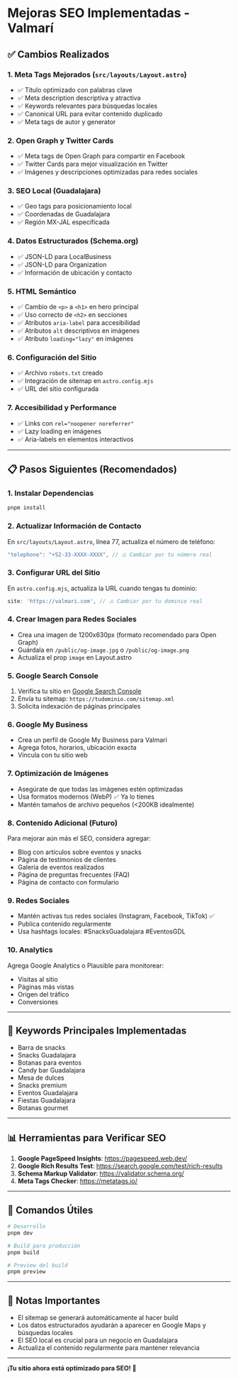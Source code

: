 # Mejoras SEO Implementadas - Valmarí

## ✅ Cambios Realizados

### 1. **Meta Tags Mejorados** (`src/layouts/Layout.astro`)
- ✅ Título optimizado con palabras clave
- ✅ Meta description descriptiva y atractiva
- ✅ Keywords relevantes para búsquedas locales
- ✅ Canonical URL para evitar contenido duplicado
- ✅ Meta tags de autor y generator

### 2. **Open Graph y Twitter Cards**
- ✅ Meta tags de Open Graph para compartir en Facebook
- ✅ Twitter Cards para mejor visualización en Twitter
- ✅ Imágenes y descripciones optimizadas para redes sociales

### 3. **SEO Local (Guadalajara)**
- ✅ Geo tags para posicionamiento local
- ✅ Coordenadas de Guadalajara
- ✅ Región MX-JAL especificada

### 4. **Datos Estructurados (Schema.org)**
- ✅ JSON-LD para LocalBusiness
- ✅ JSON-LD para Organization
- ✅ Información de ubicación y contacto

### 5. **HTML Semántico**
- ✅ Cambio de `<p>` a `<h1>` en hero principal
- ✅ Uso correcto de `<h2>` en secciones
- ✅ Atributos `aria-label` para accesibilidad
- ✅ Atributos `alt` descriptivos en imágenes
- ✅ Atributo `loading="lazy"` en imágenes

### 6. **Configuración del Sitio**
- ✅ Archivo `robots.txt` creado
- ✅ Integración de sitemap en `astro.config.mjs`
- ✅ URL del sitio configurada

### 7. **Accesibilidad y Performance**
- ✅ Links con `rel="noopener noreferrer"`
- ✅ Lazy loading en imágenes
- ✅ Aria-labels en elementos interactivos

---

## 📋 Pasos Siguientes (Recomendados)

### 1. **Instalar Dependencias**
```bash
pnpm install
```

### 2. **Actualizar Información de Contacto**
En `src/layouts/Layout.astro`, línea 77, actualiza el número de teléfono:
```typescript
"telephone": "+52-33-XXXX-XXXX", // ⚠️ Cambiar por tu número real
```

### 3. **Configurar URL del Sitio**
En `astro.config.mjs`, actualiza la URL cuando tengas tu dominio:
```javascript
site: 'https://valmari.com', // ⚠️ Cambiar por tu dominio real
```

### 4. **Crear Imagen para Redes Sociales**
- Crea una imagen de 1200x630px (formato recomendado para Open Graph)
- Guárdala en `/public/og-image.jpg` o `/public/og-image.png`
- Actualiza el prop `image` en Layout.astro

### 5. **Google Search Console**
1. Verifica tu sitio en [Google Search Console](https://search.google.com/search-console)
2. Envía tu sitemap: `https://tudominio.com/sitemap.xml`
3. Solicita indexación de páginas principales

### 6. **Google My Business**
- Crea un perfil de Google My Business para Valmarí
- Agrega fotos, horarios, ubicación exacta
- Vincula con tu sitio web

### 7. **Optimización de Imágenes**
- Asegúrate de que todas las imágenes estén optimizadas
- Usa formatos modernos (WebP) ✅ Ya lo tienes
- Mantén tamaños de archivo pequeños (<200KB idealmente)

### 8. **Contenido Adicional (Futuro)**
Para mejorar aún más el SEO, considera agregar:
- Blog con artículos sobre eventos y snacks
- Página de testimonios de clientes
- Galería de eventos realizados
- Página de preguntas frecuentes (FAQ)
- Página de contacto con formulario

### 9. **Redes Sociales**
- Mantén activas tus redes sociales (Instagram, Facebook, TikTok) ✅
- Publica contenido regularmente
- Usa hashtags locales: #SnacksGuadalajara #EventosGDL

### 10. **Analytics**
Agrega Google Analytics o Plausible para monitorear:
- Visitas al sitio
- Páginas más vistas
- Origen del tráfico
- Conversiones

---

## 🎯 Keywords Principales Implementadas

- Barra de snacks
- Snacks Guadalajara
- Botanas para eventos
- Candy bar Guadalajara
- Mesa de dulces
- Snacks premium
- Eventos Guadalajara
- Fiestas Guadalajara
- Botanas gourmet

---

## 📊 Herramientas para Verificar SEO

1. **Google PageSpeed Insights**: https://pagespeed.web.dev/
2. **Google Rich Results Test**: https://search.google.com/test/rich-results
3. **Schema Markup Validator**: https://validator.schema.org/
4. **Meta Tags Checker**: https://metatags.io/

---

## 🚀 Comandos Útiles

```bash
# Desarrollo
pnpm dev

# Build para producción
pnpm build

# Preview del build
pnpm preview
```

---

## 📝 Notas Importantes

- El sitemap se generará automáticamente al hacer build
- Los datos estructurados ayudarán a aparecer en Google Maps y búsquedas locales
- El SEO local es crucial para un negocio en Guadalajara
- Actualiza el contenido regularmente para mantener relevancia

---

**¡Tu sitio ahora está optimizado para SEO! 🎉**
